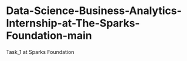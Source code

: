 # Data-Science-Business-Analytics-Internship-at-The-Sparks-Foundation-main
Task_1 at Sparks Foundation
